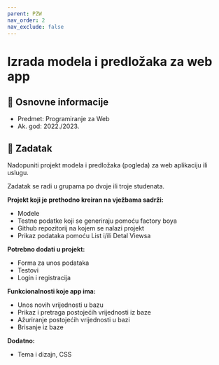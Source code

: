 ```yaml
---
parent: PZW
nav_order: 2
nav_exclude: false
---
```


# Izrada modela i predložaka za web app

## 📢 Osnovne informacije

- Predmet: Programiranje za Web
- Ak. god: 2022./2023.

## 🧾 Zadatak

Nadopuniti projekt modela i predložaka (pogleda) za web aplikaciju ili uslugu.

Zadatak se radi u grupama po dvoje ili troje studenata.

**Projekt koji je prethodno kreiran na vježbama sadrži:**

- Modele
- Testne podatke koji se generiraju pomoću factory boya
- Github repozitorij na kojem se nalazi projekt
- Prikaz podataka pomoću List i/ili Detal Viewsa

**Potrebno dodati u projekt:**

- Forma za unos podataka
- Testovi
- Login i registracija

**Funkcionalnosti koje app ima:**

- Unos novih vrijednosti u bazu
- Prikaz i pretraga postojećih vrijednosti iz baze
- Ažuriranje postojećih vrijednosti u bazi
- Brisanje iz baze

**Dodatno:**

- Tema i dizajn, CSS
